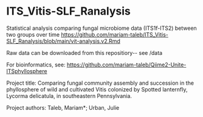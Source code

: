 # ITS_Vitis-SLF_Ranalysis
Statistical analysis comparing fungal microbiome data (ITS1f-ITS2) between two groups over time
https://github.com/mariam-taleb/ITS_Vitis-SLF_Ranalysis/blob/main/vit-analysis.v2.Rmd

Raw data can be downloaded from this repositiory-- see /data 

For bioinformatics, see: https://github.com/mariam-taleb/Qiime2-Unite-ITSphyllosphere

Project title:
Comparing fungal community assembly and succession in the phyllosphere of wild and cultivated 
  Vitis colonized by Spotted lanternfly, Lycorma delicatula, in southeastern Pennsylvania.

Project authors: 
Taleb, Mariam*; 
Urban, Julie
